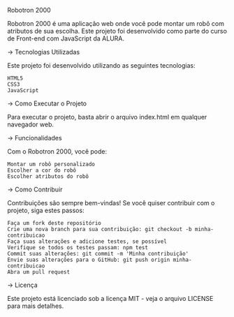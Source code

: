 Robotron 2000

Robotron 2000 é uma aplicação web onde você pode montar um robô com atributos de sua escolha. Este projeto foi desenvolvido como parte do curso de Front-end com JavaScript da ALURA.


-> Tecnologias Utilizadas

Este projeto foi desenvolvido utilizando as seguintes tecnologias:

    HTML5
    CSS3
    JavaScript


-> Como Executar o Projeto

Para executar o projeto, basta abrir o arquivo index.html em qualquer navegador web.


-> Funcionalidades

Com o Robotron 2000, você pode:

    Montar um robô personalizado
    Escolher a cor do robô
    Escolher atributos do robô


-> Como Contribuir

Contribuições são sempre bem-vindas! Se você quiser contribuir com o projeto, siga estes passos:

    Faça um fork deste repositório
    Crie uma nova branch para sua contribuição: git checkout -b minha-contribuicao
    Faça suas alterações e adicione testes, se possível
    Verifique se todos os testes passam: npm test
    Commit suas alterações: git commit -m 'Minha contribuição'
    Envie suas alterações para o GitHub: git push origin minha-contribuicao
    Abra um pull request


-> Licença

Este projeto está licenciado sob a licença MIT - veja o arquivo LICENSE para mais detalhes.
